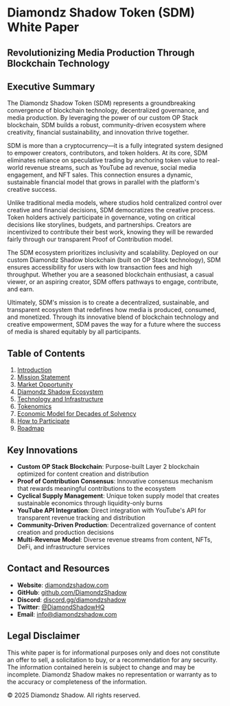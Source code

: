 # Diamondz Shadow Token (SDM) White Paper

## Revolutionizing Media Production Through Blockchain Technology

## Executive Summary

The Diamondz Shadow Token (SDM) represents a groundbreaking convergence of blockchain technology, decentralized governance, and media production. By leveraging the power of our custom OP Stack blockchain, SDM builds a robust, community-driven ecosystem where creativity, financial sustainability, and innovation thrive together.

SDM is more than a cryptocurrency—it is a fully integrated system designed to empower creators, contributors, and token holders. At its core, SDM eliminates reliance on speculative trading by anchoring token value to real-world revenue streams, such as YouTube ad revenue, social media engagement, and NFT sales. This connection ensures a dynamic, sustainable financial model that grows in parallel with the platform's creative success.

Unlike traditional media models, where studios hold centralized control over creative and financial decisions, SDM democratizes the creative process. Token holders actively participate in governance, voting on critical decisions like storylines, budgets, and partnerships. Creators are incentivized to contribute their best work, knowing they will be rewarded fairly through our transparent Proof of Contribution model.

The SDM ecosystem prioritizes inclusivity and scalability. Deployed on our custom Diamondz Shadow blockchain (built on OP Stack technology), SDM ensures accessibility for users with low transaction fees and high throughput. Whether you are a seasoned blockchain enthusiast, a casual viewer, or an aspiring creator, SDM offers pathways to engage, contribute, and earn.

Ultimately, SDM's mission is to create a decentralized, sustainable, and transparent ecosystem that redefines how media is produced, consumed, and monetized. Through its innovative blend of blockchain technology and creative empowerment, SDM paves the way for a future where the success of media is shared equitably by all participants.

## Table of Contents

1. [Introduction](introduction.md)
2. [Mission Statement](mission-statement.md)
3. [Market Opportunity](market-opportunity.md)
4. [Diamondz Shadow Ecosystem](diamondz-shadow-ecosystem.md)
5. [Technology and Infrastructure](technology-and-infrastructure.md)
6. [Tokenomics](tokenomics.md)
7. [Economic Model for Decades of Solvency](economic-model-for-decades-of-solvency.md)
8. [How to Participate](how-to-participate.md)
9. [Roadmap](roadmap.md)

## Key Innovations

- **Custom OP Stack Blockchain**: Purpose-built Layer 2 blockchain optimized for content creation and distribution
- **Proof of Contribution Consensus**: Innovative consensus mechanism that rewards meaningful contributions to the ecosystem
- **Cyclical Supply Management**: Unique token supply model that creates sustainable economics through liquidity-only burns
- **YouTube API Integration**: Direct integration with YouTube's API for transparent revenue tracking and distribution
- **Community-Driven Production**: Decentralized governance of content creation and production decisions
- **Multi-Revenue Model**: Diverse revenue streams from content, NFTs, DeFi, and infrastructure services

## Contact and Resources

- **Website**: [diamondzshadow.com](https://diamondzshadow.com)
- **GitHub**: [github.com/DiamondzShadow](https://github.com/DiamondzShadow)
- **Discord**: [discord.gg/diamondzshadow](https://discord.gg/diamondzshadow)
- **Twitter**: [@DiamondShadowHQ](https://twitter.com/DiamondShadowHQ)
- **Email**: info@diamondzshadow.com

## Legal Disclaimer

This white paper is for informational purposes only and does not constitute an offer to sell, a solicitation to buy, or a recommendation for any security. The information contained herein is subject to change and may be incomplete. Diamondz Shadow makes no representation or warranty as to the accuracy or completeness of the information.

© 2025 Diamondz Shadow. All rights reserved.
